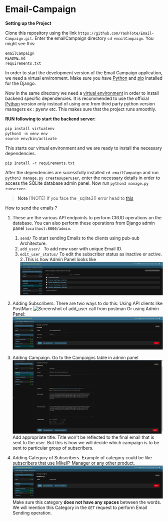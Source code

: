# Email-Campaign

  
**Setting up the Project**

 Clone this repository using the link ` https://github.com/YashTote/Email-Campaign.git `. Enter the emailCampaign directory `cd emailCampaign`. You might see this: 
 ```
 emailCampaign
 README.md
 requirements.txt
 ```
 In order to start the development version of the Email Campaign application, we need a virtual environment. Make sure you have [Python](https://www.python.org/downloads/) and [pip](https://pip.pypa.io/en/stable/installation/) installed for the Django.
 
 Now in the same directory we need a [virtual environment](https://www.freecodecamp.org/news/how-to-setup-virtual-environments-in-python/) in order to install backend specific dependencies. It is recommended to use the official [Python](https://www.python.org/downloads/) version only instead of using one from third party python version managers ex : pyenv etc. This makes sure that the project runs smoothly.

**RUN following to start the backend server:**
 ```
 pip install virtualenv
 python3 -m venv env
 source env/bin/activate
 ```
 This starts our virtual environment and we are ready to install the necessary dependencies.

 ```
 pip install -r requirements.txt
 ```

 After the dependencies are sucessfully installed `cd emailCampaign` and run `python3 manage.py createsuperuser`, enter the necessary details in order to access the SQLite database admin panel. Now run `python3 manage.py runserver`. 
 
> **Note**
 > [!NOTE]
 > If you face the _sqlite3() error head to [this](https://www.codethebest.com/python-package-errors/modulenotfounderror-no-module-named-sqlite3-solved/)

How to send the emails ?

1. These are the various API endpoints to perform CRUD operations on the database. You can also perform these operations from Django admin panel `localhost:8000/admin`.
  
   1. ` send/ ` To start sending Emails to the clients using pub-sub Architecture.
   2. `add_user/ ` To add new user with unique Email ID.
   3. `edit_user_status/` To edit the subscriber status as inactive or active.
2 .This is how Admin Panel looks like
   ![Screenshot of main page admin panel](https://github.com/YashTote/Email-Campaign/blob/main/static/image/Screenshot%20from%202023-09-08%2019-20-05.png)
3. Adding Subscribers. There are two ways to do this:
    Using API clients like PostMan:
     ![Screenshot of add_user call from postman]()
    Or using Admin Panel:
     ![Screenshot of add Subscriber](https://github.com/YashTote/Email-Campaign/blob/main/static/image/Screenshot%20from%202023-09-08%2019-20-50.png)
4. Adding Campaign. Go to the Campaigns table in admin panel
    ![Screenshot of Campaign Table](https://github.com/YashTote/Email-Campaign/blob/main/static/image/Screenshot%20from%202023-09-08%2019-20-27.png)
   Add appropriate title. Title won't be reflected to the final email that is sent to the user. But this is how we will decide which campaign is to be sent to particular group of subscribers.

5. Adding Category of Subscribers. Example of category could be like subscribers that use MikeIP-Manager or any other product.
   ![Screenshot of category](https://github.com/YashTote/Email-Campaign/blob/main/static/image/Screenshot%20from%202023-09-08%2019-21-10.png)
   Make sure this category **does not have any spaces** between the words. We will mention this Category in the `GET` request to perform Email Sending operation.

    
  


